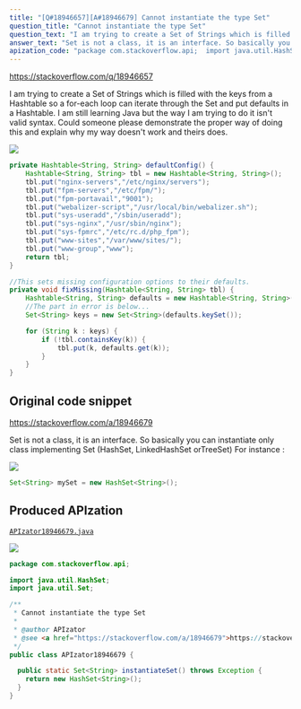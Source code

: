 ```yaml
---
title: "[Q#18946657][A#18946679] Cannot instantiate the type Set"
question_title: "Cannot instantiate the type Set"
question_text: "I am trying to create a Set of Strings which is filled with the keys from a Hashtable so a for-each loop can iterate through the Set and put defaults in a Hashtable. I am still learning Java but the way I am trying to do it isn't valid syntax. Could someone please demonstrate the proper way of doing this and explain why my way doesn't work and theirs does."
answer_text: "Set is not a class, it is an interface. So basically you can instantiate only class implementing Set (HashSet, LinkedHashSet orTreeSet) For instance :"
apization_code: "package com.stackoverflow.api;  import java.util.HashSet; import java.util.Set;  /**  * Cannot instantiate the type Set  *  * @author APIzator  * @see <a href=\"https://stackoverflow.com/a/18946679\">https://stackoverflow.com/a/18946679</a>  */ public class APIzator18946679 {    public static Set<String> instantiateSet() throws Exception {     return new HashSet<String>();   } }"
---
```


https://stackoverflow.com/q/18946657

I am trying to create a Set of Strings which is filled with the keys from a Hashtable so a for-each loop can iterate through the Set and put defaults in a Hashtable. I am still learning Java but the way I am trying to do it isn&#x27;t valid syntax. Could someone please demonstrate the proper way of doing this and explain why my way doesn&#x27;t work and theirs does.


<div class="code-logo"><img src="/stackoverflow.png" /></div>

```java
private Hashtable<String, String> defaultConfig() {
    Hashtable<String, String> tbl = new Hashtable<String, String>();
    tbl.put("nginx-servers","/etc/nginx/servers");
    tbl.put("fpm-servers","/etc/fpm/");
    tbl.put("fpm-portavail","9001");
    tbl.put("webalizer-script","/usr/local/bin/webalizer.sh");
    tbl.put("sys-useradd","/sbin/useradd");
    tbl.put("sys-nginx","/usr/sbin/nginx");
    tbl.put("sys-fpmrc","/etc/rc.d/php_fpm");
    tbl.put("www-sites","/var/www/sites/");
    tbl.put("www-group","www"); 
    return tbl;
}

//This sets missing configuration options to their defaults.
private void fixMissing(Hashtable<String, String> tbl) {
    Hashtable<String, String> defaults = new Hashtable<String, String>(defaultConfig());
    //The part in error is below...
    Set<String> keys = new Set<String>(defaults.keySet());

    for (String k : keys) {
        if (!tbl.containsKey(k)) {
            tbl.put(k, defaults.get(k));
        }
    }
}
```


## Original code snippet

https://stackoverflow.com/a/18946679

Set is not a class, it is an interface.
So basically you can instantiate only class implementing Set (HashSet, LinkedHashSet orTreeSet)
For instance :

<div class="code-logo"><img src="/stackoverflow.png" /></div>

```java
Set<String> mySet = new HashSet<String>();
```

## Produced APIzation

[`APIzator18946679.java`](https://github.com/blind-papers/apization-temp-data/raw/main/search/APIzator18946679.java)

<div class="code-logo"><img src="/apizator.png" /></div>

```java
package com.stackoverflow.api;

import java.util.HashSet;
import java.util.Set;

/**
 * Cannot instantiate the type Set
 *
 * @author APIzator
 * @see <a href="https://stackoverflow.com/a/18946679">https://stackoverflow.com/a/18946679</a>
 */
public class APIzator18946679 {

  public static Set<String> instantiateSet() throws Exception {
    return new HashSet<String>();
  }
}

```